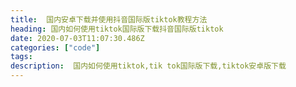 ```yaml
---
title:  国内安卓下载并使用抖音国际版tiktok教程方法
heading: 国内如何使用tiktok国际版下载抖音国际版tiktok
date: 2020-07-03T11:07:30.486Z
categories: ["code"]
tags: 
description:  国内如何使用tiktok,tik tok国际版下载,tiktok安卓版下载
---
```






